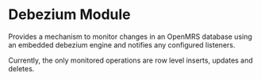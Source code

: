 # Debezium Module
Provides a mechanism to monitor changes in an OpenMRS database using an embedded debezium engine and notifies any 
configured listeners. 

Currently, the only monitored operations are row level inserts, updates and deletes.
